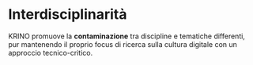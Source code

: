 # Interdisciplinarità

KRINO promuove la **contaminazione** tra discipline e tematiche differenti, pur mantenendo il proprio focus di ricerca sulla cultura digitale con un approccio tecnico-critico.
